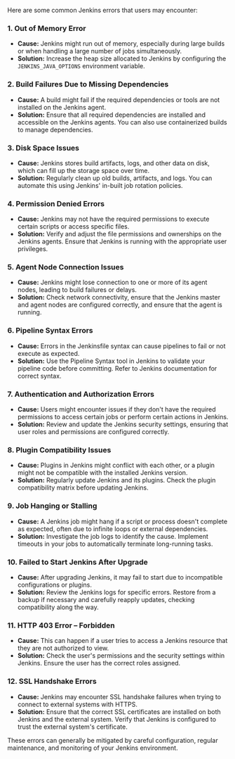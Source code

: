 Here are some common Jenkins errors that users may encounter:

### 1. **Out of Memory Error**
   - **Cause:** Jenkins might run out of memory, especially during large builds or when handling a large number of jobs simultaneously.
   - **Solution:** Increase the heap size allocated to Jenkins by configuring the `JENKINS_JAVA_OPTIONS` environment variable.

### 2. **Build Failures Due to Missing Dependencies**
   - **Cause:** A build might fail if the required dependencies or tools are not installed on the Jenkins agent.
   - **Solution:** Ensure that all required dependencies are installed and accessible on the Jenkins agents. You can also use containerized builds to manage dependencies.

### 3. **Disk Space Issues**
   - **Cause:** Jenkins stores build artifacts, logs, and other data on disk, which can fill up the storage space over time.
   - **Solution:** Regularly clean up old builds, artifacts, and logs. You can automate this using Jenkins' in-built job rotation policies.

### 4. **Permission Denied Errors**
   - **Cause:** Jenkins may not have the required permissions to execute certain scripts or access specific files.
   - **Solution:** Verify and adjust the file permissions and ownerships on the Jenkins agents. Ensure that Jenkins is running with the appropriate user privileges.

### 5. **Agent Node Connection Issues**
   - **Cause:** Jenkins might lose connection to one or more of its agent nodes, leading to build failures or delays.
   - **Solution:** Check network connectivity, ensure that the Jenkins master and agent nodes are configured correctly, and ensure that the agent is running.

### 6. **Pipeline Syntax Errors**
   - **Cause:** Errors in the Jenkinsfile syntax can cause pipelines to fail or not execute as expected.
   - **Solution:** Use the Pipeline Syntax tool in Jenkins to validate your pipeline code before committing. Refer to Jenkins documentation for correct syntax.

### 7. **Authentication and Authorization Errors**
   - **Cause:** Users might encounter issues if they don't have the required permissions to access certain jobs or perform certain actions in Jenkins.
   - **Solution:** Review and update the Jenkins security settings, ensuring that user roles and permissions are configured correctly.

### 8. **Plugin Compatibility Issues**
   - **Cause:** Plugins in Jenkins might conflict with each other, or a plugin might not be compatible with the installed Jenkins version.
   - **Solution:** Regularly update Jenkins and its plugins. Check the plugin compatibility matrix before updating Jenkins.

### 9. **Job Hanging or Stalling**
   - **Cause:** A Jenkins job might hang if a script or process doesn't complete as expected, often due to infinite loops or external dependencies.
   - **Solution:** Investigate the job logs to identify the cause. Implement timeouts in your jobs to automatically terminate long-running tasks.

### 10. **Failed to Start Jenkins After Upgrade**
   - **Cause:** After upgrading Jenkins, it may fail to start due to incompatible configurations or plugins.
   - **Solution:** Review the Jenkins logs for specific errors. Restore from a backup if necessary and carefully reapply updates, checking compatibility along the way.

### 11. **HTTP 403 Error – Forbidden**
   - **Cause:** This can happen if a user tries to access a Jenkins resource that they are not authorized to view.
   - **Solution:** Check the user's permissions and the security settings within Jenkins. Ensure the user has the correct roles assigned.

### 12. **SSL Handshake Errors**
   - **Cause:** Jenkins may encounter SSL handshake failures when trying to connect to external systems with HTTPS.
   - **Solution:** Ensure that the correct SSL certificates are installed on both Jenkins and the external system. Verify that Jenkins is configured to trust the external system's certificate.

These errors can generally be mitigated by careful configuration, regular maintenance, and monitoring of your Jenkins environment.
